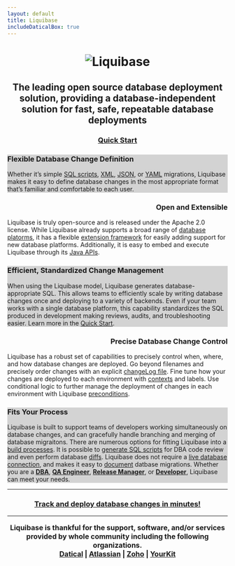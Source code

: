 ```yaml
---
layout: default
title: Liquibase
includeDaticalBox: true
---
```

<h1 style="display:flex; justify-content:center"><img src="images/liquibase_logo.gif" alt="Liquibase"></h1>
<h2 style="display:flex; justify-content:center; text-align:center">The leading open source database deployment solution, providing a database-independent solution for fast, safe, repeatable database deployments</h2>
<h3 style="display:flex; justify-content:center; text-align:center"><a class="cta" href="/quickstart.html">Quick Start</a></h3>

<div style="background-color:lightgrey">
<h3 class="homepg">Flexible Database Change Definition</h3>
<p class="homepg">Whether it’s simple <a href="documentation/sql_format.html">SQL scripts</a>, <a href="documentation/xml_format.html">XML</a>, <a href="documentation/json_format.html">JSON</a>, or <a href="documentation/yaml_format.html">YAML</a> migrations, Liquibase makes it easy to define database changes in the most appropriate format that’s familiar and comfortable to each user.</p>
</div>

<div>
<h3 class="homepg" style="text-align:right">Open and Extensible</h3>
<p class="homepg">Liquibase is truly open-source and is released under the Apache 2.0 license. While Liquibase already supports a broad range of <a href="databases.html">database platorms</a>, it has a flexible <a href="extensions/index.html">extension framework</a> for easily adding support for new database platforms. Additionally, it is easy to embed and execute Liquibase through its <a href="javadoc/index.html">Java APIs</a>.</p>
</div>

<div style="background-color:lightgray">
<h3 class="homepg">Efficient, Standardized Change Management</h3>
<p class="homepg">When using the Liquibase model, Liquibase generates database-appropriate SQL. This allows teams to efficiently scale by writing database changes once and deploying to a variety of backends. Even if your team works with a single database platform, this capability standardizes the SQL produced in development making reviews, audits, and troubleshooting easier. Learn more in the <a href="quickstart.html">Quick Start</a>.</p>
</div>

<div>
<h3 class="homepg" style="text-align:right">Precise Database Change Control</h3>
<p class="homepg">Liquibase has a robust set of capabilities to precisely control when, where, and how database changes are deployed. Go beyond filenames and precisely order changes with an explicit <a href="documentation/databasechangelog.html">changeLog file</a>. Fine tune how your changes are deployed to each environment with <a href="documentation/contexts.html">contexts</a> and labels. Use conditional logic to further manage the deployment of changes in each environment with Liquibase <a href="documentation/preconditions.html">preconditions</a>.</p>


<div style="background-color:lightgray">
        <h3 class="homepg">Fits Your Process</h3>
        <p class="homepg">
            Liquibase is built to support teams of developers working simultaneously on database changes, and can gracefully handle branching and merging of database migraitons. There are numerous options for fitting Liquibase into a <a href="documentation/running.html">build processes</a>. It is possible to <a href="documentation/sql_output.html">generate SQL scripts</a> for DBA code review and even perform database <a href="documentation/diff.html">diffs</a>. Liquibase does not require a <a href="documentation/offline.html">live database connection</a>, and makes it easy to <a href="documentation/dbdoc.html">document</a> datbase migrations. Whether you are a <a href="/dba.html" style="font-weight: bolder;">DBA</a>, <a href="/qa.html" style="font-weight: bolder;">QA Engineer</a>, <a href="/release_manager.html" style="font-weight: bolder;">Release Manager</a>, or  <a href="/developer.html" style="font-weight: bolder;">Developer</a>, Liquibase can meet your needs.
        </p>
</div>

<hr>
<h3 style="display:flex; justify-content:center; text-align:center"><a class="cta" href="/quickstart.html">Track and deploy database changes in minutes!</a></h3>
<hr>

<p style="text-align: center; font-size:medium; font-weight: bold">
    Liquibase is thankful for the support, software, and/or services provided by whole community including the following organizations. <br/>
    <a href="http://datical.com/">Datical</a> | <a href="https://atlassian.com/">Atlassian</a> | <a href="https://www.zoho.com/">Zoho</a> | <a href="https://www.yourkit.com/">YourKit</a>
</p>          

